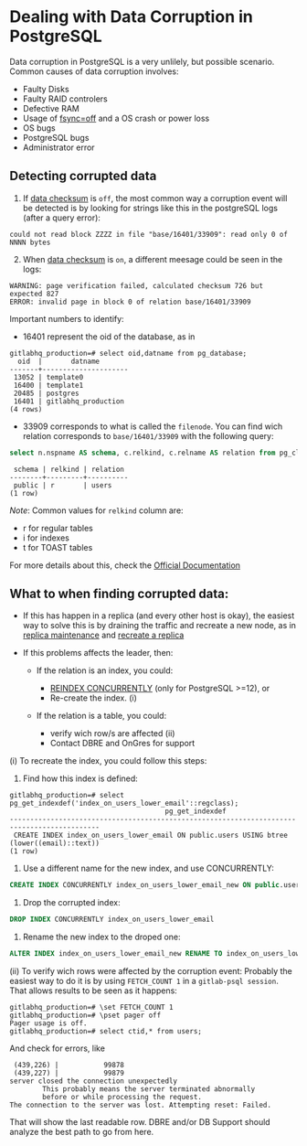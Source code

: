 # Dealing with Data Corruption in PostgreSQL

Data corruption in PostgreSQL is a very unlilely, but possible scenario. Common causes of data corruption involves:
- Faulty Disks
- Faulty RAID controlers
- Defective RAM
- Usage of [fsync=off](https://postgresqlco.nf/en/doc/param/fsync/) and a OS crash or power loss
- OS bugs
- PostgreSQL bugs
- Administrator error


## Detecting corrupted data

1. If [data checksum](https://www.postgresql.org/docs/11/app-initdb.html#APP-INITDB-DATA-CHECKSUMS) is `off`, the most common way a corruption event will be detected is by looking for strings like this in the postgreSQL logs (after a query error):
```
could not read block ZZZZ in file "base/16401/33909": read only 0 of NNNN bytes
```

2. When [data checksum](https://www.postgresql.org/docs/11/app-initdb.html#APP-INITDB-DATA-CHECKSUMS) is `on`, a different meesage could be seen in the logs:

```
WARNING: page verification failed, calculated checksum 726 but expected 827
ERROR: invalid page in block 0 of relation base/16401/33909

```

Important numbers to identify:
- 16401 represent the oid of the database, as in
```
gitlabhq_production=# select oid,datname from pg_database;
  oid  |       datname
-------+---------------------
 13052 | template0
 16400 | template1
 20485 | postgres
 16401 | gitlabhq_production
(4 rows)
```

- 33909 corresponds to what is called the `filenode`. You can find wich relation corresponds to `base/16401/33909` with the following query:

```sql
select n.nspname AS schema, c.relkind, c.relname AS relation from pg_class c inner join pg_namespace n on (c.relnamespace = n.oid) where c.relfilenode =33909;
```

```
 schema | relkind | relation
--------+---------+----------
 public | r       | users
(1 row)
```

_Note_: Common values for `relkind` column are:
- r for regular tables
- i for indexes
- t for TOAST tables

For more details about this, check the [Official Documentation](https://www.postgresql.org/docs/current/catalog-pg-class.html)


## What to when finding corrupted data:
- If this has happen in a replica (and every other host is okay), the easiest way to solve this is by draining the traffic and recreate a new node, as in [replica maintenance](https://gitlab.com/gitlab-com/runbooks/-/blob/master/docs/patroni/patroni-management.md#replica-maintenance) and [recreate a replica](https://gitlab.com/gitlab-com/runbooks/-/blob/master/docs/patroni/patroni-management.md#problems-with-replication-after-failover)

- If this problems affects the leader, then:


  - If the relation is an index, you could:
    * [REINDEX CONCURRENTLY](https://www.postgresql.org/docs/12/sql-reindex.html#SQL-REINDEX-CONCURRENTLY) (only for PostgreSQL >=12), or
    * Re-create the index. (i)

  - If the relation is a table, you could:
    * verify wich row/s are affected (ii)
    * Contact DBRE and OnGres for support



(i) To recreate the index, you could follow this steps:

1. Find how this index is defined:
```
gitlabhq_production=# select pg_get_indexdef('index_on_users_lower_email'::regclass);
                                      pg_get_indexdef
--------------------------------------------------------------------------------------------
 CREATE INDEX index_on_users_lower_email ON public.users USING btree (lower((email)::text))
(1 row)
```

1. Use a different name for the new index, and use CONCURRENTLY:
```sql
CREATE INDEX CONCURRENTLY index_on_users_lower_email_new ON public.users USING btree (lower((email)::text))
```

1. Drop the corrupted index:
```sql
DROP INDEX CONCURRENTLY index_on_users_lower_email
```

1. Rename the new index to the droped one:
```sql
ALTER INDEX index_on_users_lower_email_new RENAME TO index_on_users_lower_email
```


(ii) To verify wich rows were affected by the corruption event: Probably the easiest way to do it is by using `FETCH_COUNT 1` in a `gitlab-psql session`. That allows results to be seen as it happens:

```
gitlabhq_production=# \set FETCH_COUNT 1
gitlabhq_production=# \pset pager off
Pager usage is off.
gitlabhq_production=# select ctid,* from users;
```

And check for errors, like
```
 (439,226) |           99878
 (439,227) |           99879
server closed the connection unexpectedly
        This probably means the server terminated abnormally
        before or while processing the request.
The connection to the server was lost. Attempting reset: Failed.
```

That will show the last readable row. DBRE and/or DB Support should analyze the best path to go from here.
